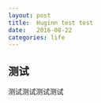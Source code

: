 ```yaml
---
layout: post
title:  Huginn test test
date:   2016-08-22
categories: life
---
```


## 测试

测试测试测试测试


